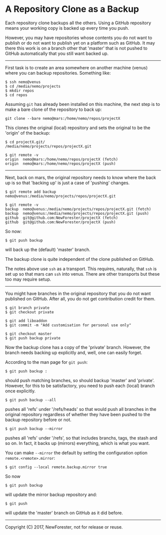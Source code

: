 <!-- github-trials by NewForester:  a series of notes on trials of GitHub and git features -->

# A Repository Clone as a Backup

Each repository clone backups all the others.
Using a GitHub repository means your working copy is backed up every time you push.

However, you may have repositories whose contents you do not want to publish or do not want to publish yet on a platform such as GitHub.
It may there this work is on a branch other that 'master' that is not pushed to GitHub automatically that you still want backed up.

---

First task is to create an area somewhere on another machine (venus) where you can backup repositories.
Something like:

    $ ssh nemo@venus
    $ cd /media/nemo/projects
    $ mkdir repos
    $ cd repos

Assuming `git` has already been installed on this machine, the next step is to make a bare clone of the repository to back up:

    git clone --bare nemo@mars:/home/nemo/repos/projectX

This clones the original (local) repository and sets the original to be the 'origin' of the backup:

    $ cd projectX.git/
    /media/nemo/projects/repos/projectX.git

    $ git remote -v
    origin  nemo@mars:/home/nemo/repos/projectX (fetch)
    origin  nemo@mars:/home/nemo/repos/projectX (push)

---

Next, back on mars, the original repository needs to know where the back up is so that 'backing up' is just a case of 'pushing' changes.

    $ git remote add backup nemo@venus:/media/nemo/projects/repos/projectX.git

    $ git remote -v
    backup  nemo@venus:/media/nemo/projects/repos/projectX.git (fetch)
    backup  nemo@venus:/media/nemo/projects/repos/projectX.git (push)
    github  git@github.com:NewForester/projectX (fetch)
    github  git@github.com:NewForester/projectX (push)

So now:

    $ git push backup

will back up the (default) 'master' branch.

The backup clone is quite independent of the clone published on GitHub.

The notes above use `ssh` as a transport.
This requires, naturally, that `ssh` is set up so that mars can `ssh` into venus.
There are other transports but these too may require setup.

---

You might have branches in the original repository that you do not want published on GitHub.
After all, you do not get contribution credit for them.

    $ git branch private
    $ git checkout private

    $ git add liboaddon
    $ git commit -m "Add customisation for personal use only"

    $ git checkout master
    $ git push backup private

Now the backup clone has a copy of the 'private' branch.
However, the branch needs backing up explicitly and, well, one can easily forget.

According to the man page for `git push`:

    $ git push backup :

should push matching branches, so should backup 'master' and 'private'.
However, for this to be satisfactory, you need to push each (local) branch once explicitly.

    $ git push backup --all

pushes all 'refs' under '/refs/heads' so that would push all branches in the original repository
regardless of whether they have been pushed to the backup repository before or not.

    $ git push backup --mirror

pushes all 'refs' under '/refs', so that includes branchs, tags, the stash and so on.
In fact, it backs up (mirrors) everything, which is what you want.

You can make `--mirror` the default by setting the configuration option `remote.<remote>.mirror`:

    $ git config --local remote.backup.mirror true

So now

    $ git push backup

will update the mirror backup repository and:

    $ git push

will update the 'master' branch on GitHub as it did before.

---

Copyright (C) 2017, NewForester, not for release or reuse.

<!-- EOF -->
